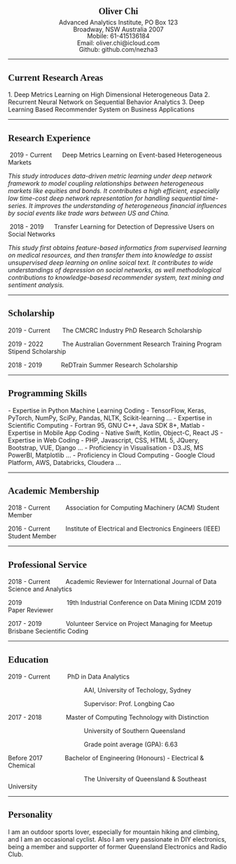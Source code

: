 <center><h1 style="font-size: 20;line-height: 0.5;font-family: Book Antiqua">Oliver Chi</h1></center>
<center style="line-height: 1.1;">Advanced Analytics Institute, PO Box 123
<br>Broadway, NSW Australia 2007<br>Mobile: 61-415136184<br>Email: oliver.chi@icloud.com<br>Github: github.com/nezha3</center>

------

<h2 style="font-family: Book Antiqua;">Current Research Areas</h2>
1. Deep Metrics Learning on High Dimensional Heterogeneous Data
2. Recurrent Neural Network on Sequential Behavior Analytics
3. Deep Learning Based Recommender System on Business Applications

------

<h2 style="font-family: Book Antiqua">Research Experience</h2>
​	2019 - Current&nbsp;&nbsp;&nbsp;&nbsp;&nbsp;&nbsp;Deep Metrics Learning on Event-based Heterogeneous Markets

*This​ study introduces data-driven metric learning under deep network framework to model coupling relationships between heterogeneous markets like equities and bonds. It contributes a high efficient, especially low time-cost deep network representation for handling sequential time-series. It improves the understanding of heterogeneous financial influences by social events like trade wars between US and China.* 

​	2018 - 2019&nbsp;&nbsp;&nbsp;&nbsp;&nbsp;&nbsp;Transfer Learning for Detection of Depressive Users on Social Networks

*This study first obtains feature-based informatics from supervised learning on medical resources, and then transfer them into knowledge to assist unsupervised deep learning on online soical text. It contributes to wide understandings of depression on social networks, as well methodological contributions to knowledge-basesd recommender system, text mining and sentiment analysis.*

------

<h2 style="font-family: Book Antiqua">Scholarship</h2>
2019 - Current&nbsp;&nbsp;&nbsp;&nbsp;&nbsp;&nbsp;&nbsp;The CMCRC Industry PhD Research Scholarship

2019 - 2022&nbsp;&nbsp;&nbsp;&nbsp;&nbsp;&nbsp;&nbsp;&nbsp;&nbsp;&nbsp;&nbsp;The Australian Government Research Training Program Stipend Scholarship

2018 - 2019&nbsp;&nbsp;&nbsp;&nbsp;&nbsp;&nbsp;&nbsp;&nbsp;&nbsp;&nbsp;&nbsp;ReDTrain Summer Research Scholarship

------

<h2 style="font-family: Book Antiqua">Programming Skills</h2>
-  Expertise in Python Machine Learning Coding - TensorFlow, Keras, PyTorch, NumPy, SciPy, Pandas, NLTK, Scikit-learning ...
- Expertise in Scientific Computing - Fortran 95, GNU C++, Java SDK 8+, Matlab
- Expertise in Mobile App Coding - Native Swift, Kotlin, Object-C, React JS
- Expertise in Web Coding - PHP, Javascript, CSS, HTML 5, JQuery, Bootstrap, VUE, Django ...
- Proficiency in Visualisation - D3.JS, MS PowerBI, Matplotlib ...
- Proficiency in Cloud Computing - Google Cloud Platform, AWS, Databricks, Cloudera ...

------

<h2 style="font-family: Book Antiqua">Academic Membership</h2>
2018 - Current&nbsp;&nbsp;&nbsp;&nbsp;&nbsp;&nbsp;&nbsp;&nbsp;&nbsp;Association for Computing Machinery (ACM) Student Member

2016 - Current&nbsp;&nbsp;&nbsp;&nbsp;&nbsp;&nbsp;&nbsp;&nbsp;&nbsp;Institute of Electrical and Electronics Engineers (IEEE) Student Member

------

<h2 style="font-family: Book Antiqua">Professional Service</h2>
2018 - Current&nbsp;&nbsp;&nbsp;&nbsp;&nbsp;&nbsp;&nbsp;&nbsp;&nbsp;Academic Reviewer for International Journal of Data Science and Analytics 

2019&nbsp;&nbsp;&nbsp;&nbsp;&nbsp;&nbsp;&nbsp;&nbsp;&nbsp;&nbsp;&nbsp;&nbsp;&nbsp;&nbsp;&nbsp;&nbsp;&nbsp;&nbsp;&nbsp;&nbsp;&nbsp;&nbsp;&nbsp;&nbsp;&nbsp;&nbsp;19th Industrial Conference on Data Mining ICDM 2019 Paper Reviewer

2017 - 2019&nbsp;&nbsp;&nbsp;&nbsp;&nbsp;&nbsp;&nbsp;&nbsp;&nbsp;&nbsp;&nbsp;&nbsp;&nbsp;&nbsp;Volunteer Service on Project Managing for Meetup Brisbane Secientific Coding

------

<h2 style="font-family: Book Antiqua">Education</h2>
2019 - Current&nbsp;&nbsp;&nbsp;&nbsp;&nbsp;&nbsp;&nbsp;&nbsp;&nbsp;&nbsp;PhD in Data Analytics

&nbsp;&nbsp;&nbsp;&nbsp;&nbsp;&nbsp;&nbsp;&nbsp;&nbsp;&nbsp;&nbsp;&nbsp;&nbsp;&nbsp;&nbsp;&nbsp;&nbsp;&nbsp;&nbsp;&nbsp;&nbsp;&nbsp;&nbsp;&nbsp;&nbsp;&nbsp;&nbsp;&nbsp;&nbsp;&nbsp;&nbsp;&nbsp;&nbsp;&nbsp;&nbsp;&nbsp;&nbsp;&nbsp;&nbsp;&nbsp;&nbsp;&nbsp;&nbsp;&nbsp;AAI, University of Techology, Sydney 

&nbsp;&nbsp;&nbsp;&nbsp;&nbsp;&nbsp;&nbsp;&nbsp;&nbsp;&nbsp;&nbsp;&nbsp;&nbsp;&nbsp;&nbsp;&nbsp;&nbsp;&nbsp;&nbsp;&nbsp;&nbsp;&nbsp;&nbsp;&nbsp;&nbsp;&nbsp;&nbsp;&nbsp;&nbsp;&nbsp;&nbsp;&nbsp;&nbsp;&nbsp;&nbsp;&nbsp;&nbsp;&nbsp;&nbsp;&nbsp;&nbsp;&nbsp;&nbsp;&nbsp;Supervisor: Prof. Longbing Cao

2017 - 2018&nbsp;&nbsp;&nbsp;&nbsp;&nbsp;&nbsp;&nbsp;&nbsp;&nbsp;&nbsp;&nbsp;&nbsp;&nbsp;&nbsp;Master of Computing Technology with Distinction

&nbsp;&nbsp;&nbsp;&nbsp;&nbsp;&nbsp;&nbsp;&nbsp;&nbsp;&nbsp;&nbsp;&nbsp;&nbsp;&nbsp;&nbsp;&nbsp;&nbsp;&nbsp;&nbsp;&nbsp;&nbsp;&nbsp;&nbsp;&nbsp;&nbsp;&nbsp;&nbsp;&nbsp;&nbsp;&nbsp;&nbsp;&nbsp;&nbsp;&nbsp;&nbsp;&nbsp;&nbsp;&nbsp;&nbsp;&nbsp;&nbsp;&nbsp;&nbsp;&nbsp;University of Southern Queensland

&nbsp;&nbsp;&nbsp;&nbsp;&nbsp;&nbsp;&nbsp;&nbsp;&nbsp;&nbsp;&nbsp;&nbsp;&nbsp;&nbsp;&nbsp;&nbsp;&nbsp;&nbsp;&nbsp;&nbsp;&nbsp;&nbsp;&nbsp;&nbsp;&nbsp;&nbsp;&nbsp;&nbsp;&nbsp;&nbsp;&nbsp;&nbsp;&nbsp;&nbsp;&nbsp;&nbsp;&nbsp;&nbsp;&nbsp;&nbsp;&nbsp;&nbsp;&nbsp;&nbsp;Grade point average (GPA): 6.63

Before 2017&nbsp;&nbsp;&nbsp;&nbsp;&nbsp;&nbsp;&nbsp;&nbsp;&nbsp;&nbsp;&nbsp;&nbsp;&nbsp;Bachelor of Engineering (Honours) - Electrical & Chemical

&nbsp;&nbsp;&nbsp;&nbsp;&nbsp;&nbsp;&nbsp;&nbsp;&nbsp;&nbsp;&nbsp;&nbsp;&nbsp;&nbsp;&nbsp;&nbsp;&nbsp;&nbsp;&nbsp;&nbsp;&nbsp;&nbsp;&nbsp;&nbsp;&nbsp;&nbsp;&nbsp;&nbsp;&nbsp;&nbsp;&nbsp;&nbsp;&nbsp;&nbsp;&nbsp;&nbsp;&nbsp;&nbsp;&nbsp;&nbsp;&nbsp;&nbsp;&nbsp;&nbsp;The University of Queensland & Southeast University

------

<h2 style="font-family: Book Antiqua">Personality</h2>
I am an outdoor sports lover, especially for mountain hiking and climbing, and I am an occasional cyclist. Also I am very passionate in DIY electronics, being a member and supporter of former Queensland Electronics and Radio Club. 